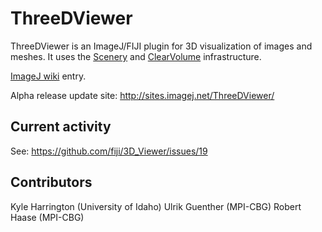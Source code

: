 # ThreeDViewer

ThreeDViewer is an ImageJ/FIJI plugin for 3D visualization of images and meshes. It uses the [Scenery](https://github.com/ClearVolume/scenery) and [ClearVolume](http://clearvolume.github.io/) infrastructure. 

[ImageJ wiki](http://wiki.imagej.net/ThreeDViewer) entry.

Alpha release update site: http://sites.imagej.net/ThreeDViewer/

## Current activity

See: https://github.com/fiji/3D_Viewer/issues/19

## Contributors

Kyle Harrington (University of Idaho)
Ulrik Guenther (MPI-CBG)
Robert Haase (MPI-CBG)
